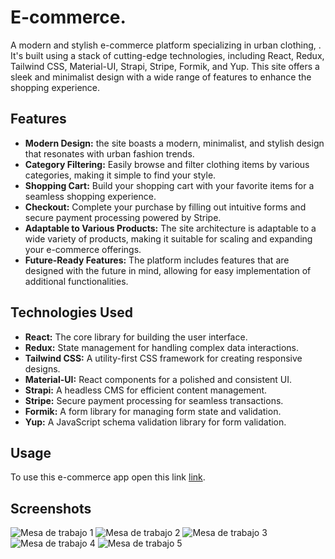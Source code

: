 # E-commerce.
A modern and stylish e-commerce platform specializing in urban clothing, . It's built using a stack of cutting-edge technologies, including React, Redux, Tailwind CSS, Material-UI, Strapi, Stripe, Formik, and Yup. This site offers a sleek and minimalist design with a wide range of features to enhance the shopping experience.

## Features
- **Modern Design:** the site boasts a modern, minimalist, and stylish design that resonates with urban fashion trends. </br>
- **Category Filtering:** Easily browse and filter clothing items by various categories, making it simple to find your style. </br>
- **Shopping Cart:** Build your shopping cart with your favorite items for a seamless shopping experience. </br>
- **Checkout:** Complete your purchase by filling out intuitive forms and secure payment processing powered by Stripe. </br>
- **Adaptable to Various Products:** The site architecture is adaptable to a wide variety of products, making it suitable for scaling and expanding your e-commerce offerings. </br>
- **Future-Ready Features:** The platform includes features that are designed with the future in mind, allowing for easy implementation of additional functionalities. </br>

## Technologies Used
- **React:** The core library for building the user interface. </br>
- **Redux:** State management for handling complex data interactions. </br>
- **Tailwind CSS:** A utility-first CSS framework for creating responsive designs. </br>
- **Material-UI:** React components for a polished and consistent UI. </br>
- **Strapi:** A headless CMS for efficient content management. </br>
- **Stripe:** Secure payment processing for seamless transactions. </br>
- **Formik:** A form library for managing form state and validation. </br>
- **Yup:** A JavaScript schema validation library for form validation. </br>

## Usage
 To use this e-commerce app open this link [link](https://ecommercefnlclient.onrender.com/).


## Screenshots 

![Mesa de trabajo 1](https://github.com/devFNL/ecommerce/assets/127357394/1aa08c54-81df-41c3-9e22-c914971047b7)
![Mesa de trabajo 2](https://github.com/devFNL/ecommerce/assets/127357394/ac9ccbc1-b3a7-45b1-80d7-23ba8000602c)
![Mesa de trabajo 3](https://github.com/devFNL/ecommerce/assets/127357394/e120819e-345e-47ad-8ee7-ee483854b80e)
![Mesa de trabajo 4](https://github.com/devFNL/ecommerce/assets/127357394/2df9cf0b-fe64-4014-af51-ea0b7be17146)
![Mesa de trabajo 5](https://github.com/devFNL/ecommerce/assets/127357394/6179f2d2-3c5c-4f64-8376-8083a07253f5)




